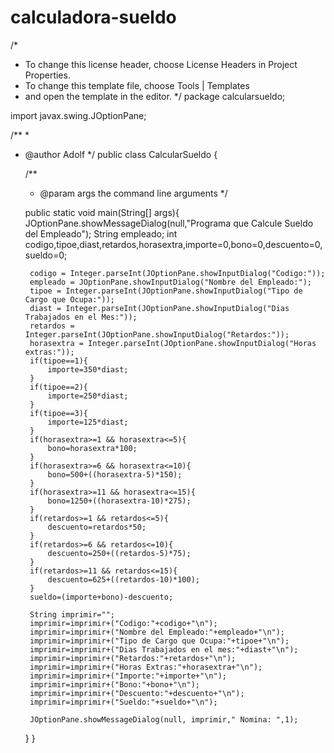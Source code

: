 # calculadora-sueldo

/*
 * To change this license header, choose License Headers in Project Properties.
 * To change this template file, choose Tools | Templates
 * and open the template in the editor.
 */
package calcularsueldo;

import javax.swing.JOptionPane;

/**
 *
 * @author Adolf
 */
public class CalcularSueldo {

    /**
     * @param args the command line arguments
     */
   
    public static void main(String[] args){
        JOptionPane.showMessageDialog(null,"Programa que Calcule Sueldo del Empleado");
        String empleado;
        int codigo,tipoe,diast,retardos,horasextra,importe=0,bono=0,descuento=0,sueldo=0;
        
        codigo = Integer.parseInt(JOptionPane.showInputDialog("Codigo:"));
        empleado = JOptionPane.showInputDialog("Nombre del Empleado:");
        tipoe = Integer.parseInt(JOptionPane.showInputDialog("Tipo de Cargo que Ocupa:"));
        diast = Integer.parseInt(JOptionPane.showInputDialog("Dias Trabajados en el Mes:"));
        retardos = Integer.parseInt(JOptionPane.showInputDialog("Retardos:"));
        horasextra = Integer.parseInt(JOptionPane.showInputDialog("Horas extras:"));
        if(tipoe==1){
            importe=350*diast;
        }
        if(tipoe==2){
            importe=250*diast;
        }
        if(tipoe==3){
            importe=125*diast;
        }
        if(horasextra>=1 && horasextra<=5){
            bono=horasextra*100;
        }
        if(horasextra>=6 && horasextra<=10){
            bono=500+((horasextra-5)*150);
        }
        if(horasextra>=11 && horasextra<=15){
            bono=1250+((horasextra-10)*275);
        }
        if(retardos>=1 && retardos<=5){
            descuento=retardos*50;
        }
        if(retardos>=6 && retardos<=10){
            descuento=250+((retardos-5)*75);
        }
        if(retardos>=11 && retardos<=15){
            descuento=625+((retardos-10)*100);
        }
        sueldo=(importe+bono)-descuento;
        
        String imprimir="";
        imprimir=imprimir+("Codigo:"+codigo+"\n");
        imprimir=imprimir+("Nombre del Empleado:"+empleado+"\n");
        imprimir=imprimir+("Tipo de Cargo que Ocupa:"+tipoe+"\n");
        imprimir=imprimir+("Dias Trabajados en el mes:"+diast+"\n");
        imprimir=imprimir+("Retardos:"+retardos+"\n");
        imprimir=imprimir+("Horas Extras:"+horasextra+"\n");
        imprimir=imprimir+("Importe:"+importe+"\n");
        imprimir=imprimir+("Bono:"+bono+"\n");
        imprimir=imprimir+("Descuento:"+descuento+"\n");
        imprimir=imprimir+("Sueldo:"+sueldo+"\n");
        
        JOptionPane.showMessageDialog(null, imprimir," Nomina: ",1);
    }
}

    
